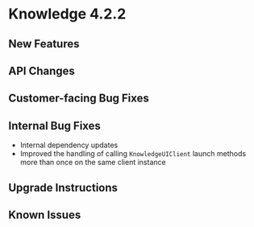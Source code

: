 # Knowledge 4.2.2
  
## New Features


## API Changes


## Customer-facing Bug Fixes


## Internal Bug Fixes
* Internal dependency updates
* Improved the handling of calling `KnowledgeUIClient` launch methods more than once on the same client instance 

## Upgrade Instructions


## Known Issues


